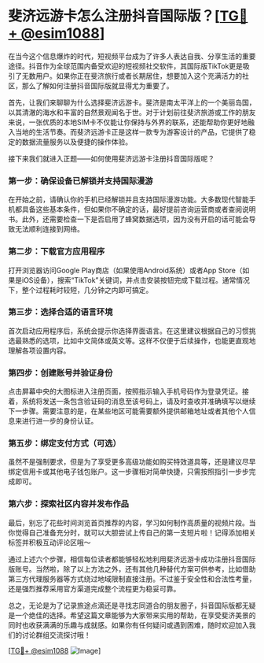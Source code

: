 # 斐济远游卡怎么注册抖音国际版？[[TG💪+ @esim1088](https://t.me/s/esim1088)]

在当今这个信息爆炸的时代，短视频平台成为了许多人表达自我、分享生活的重要途径。抖音作为全球范围内备受欢迎的短视频社交软件，其国际版TikTok更是吸引了无数用户。如果你正在斐济旅行或者长期居住，想要加入这个充满活力的社区，那么了解如何注册抖音国际版就显得尤为重要了。

首先，让我们来聊聊为什么选择斐济远游卡。斐济是南太平洋上的一个美丽岛国，以其清澈的海水和丰富的自然景观闻名于世。对于计划前往斐济旅游或工作的朋友来说，一张优质的本地SIM卡不仅能让你保持与外界的联系，还能帮助你更好地融入当地的生活节奏。而斐济远游卡正是这样一款专为游客设计的产品，它提供了稳定的数据流量服务以及便捷的操作体验。

接下来我们就进入正题——如何使用斐济远游卡注册抖音国际版呢？

### 第一步：确保设备已解锁并支持国际漫游

在开始之前，请确认你的手机已经解锁并且支持国际漫游功能。大多数现代智能手机都具备这些基本条件，但如果你不确定的话，最好提前咨询运营商或者查阅说明书。此外，还需要检查一下是否启用了蜂窝数据选项，因为没有开启的话可能会导致无法顺利连接到网络。

### 第二步：下载官方应用程序

打开浏览器访问Google Play商店（如果使用Android系统）或者App Store（如果是iOS设备），搜索“TikTok”关键词，并点击安装按钮完成下载过程。通常情况下，整个过程耗时较短，几分钟之内即可搞定。

### 第三步：选择合适的语言环境

首次启动应用程序后，系统会提示你选择界面语言。在这里建议根据自己的习惯挑选最熟悉的选项，比如中文简体或英文等。这样不仅便于后续操作，也能更直观地理解各项设置内容。

### 第四步：创建账号并验证身份

点击屏幕中央的大图标进入注册页面，按照指示输入手机号码作为登录凭证。接着，系统将发送一条包含验证码的消息至该号码上，请及时查收并准确填写以继续下一步骤。需要注意的是，在某些地区可能需要额外提供邮箱地址或者其他个人信息来进行进一步的身份认证。

### 第五步：绑定支付方式（可选）

虽然不是强制要求，但是为了享受更多高级功能如购买特效道具等，还是建议尽早绑定信用卡或其他电子钱包账户。这一步骤相对简单快捷，只需按照指引一步步完成即可。

### 第六步：探索社区内容并发布作品

最后，别忘了花些时间浏览首页推荐的内容，学习如何制作高质量的视频片段。当你觉得自己准备充分时，就可以大胆尝试上传自己的第一支短片啦！记得添加相关标签并积极互动评论区哦～

通过上述六个步骤，相信每位读者都能够轻松地利用斐济远游卡成功注册抖音国际版账号。当然啦，除了以上方法之外，还有其他几种替代方案可供参考，比如借助第三方代理服务器等方式绕过地域限制直接注册。不过鉴于安全性和合法性考量，还是强烈推荐采用官方渠道完成整个流程更为稳妥可靠。

总之，无论是为了记录旅途点滴还是寻找志同道合的朋友圈子，抖音国际版都无疑是一个绝佳的选择。希望这篇文章能够为大家带来实用的帮助，在享受斐济美景的同时也收获满满的乐趣与成就感。如果你有任何疑问或遇到困难，随时欢迎加入我们的讨论群组交流探讨哦！

[[TG💪+ @esim1088](https://t.me/s/esim1088) ![Image](https://i.postimg.cc/4NQfJmqS/Snipaste-2025-05-13-00-14-12.png)]